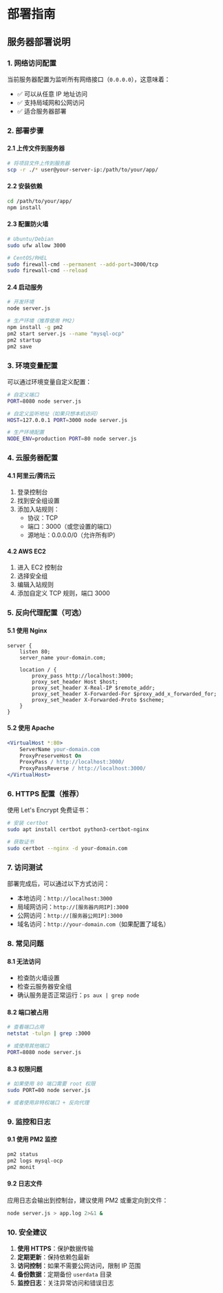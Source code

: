 # 部署指南

## 服务器部署说明

### 1. 网络访问配置

当前服务器配置为监听所有网络接口（`0.0.0.0`），这意味着：
- ✅ 可以从任意 IP 地址访问
- ✅ 支持局域网和公网访问
- ✅ 适合服务器部署

### 2. 部署步骤

#### 2.1 上传文件到服务器
```bash
# 将项目文件上传到服务器
scp -r ./* user@your-server-ip:/path/to/your/app/
```

#### 2.2 安装依赖
```bash
cd /path/to/your/app/
npm install
```

#### 2.3 配置防火墙
```bash
# Ubuntu/Debian
sudo ufw allow 3000

# CentOS/RHEL
sudo firewall-cmd --permanent --add-port=3000/tcp
sudo firewall-cmd --reload
```

#### 2.4 启动服务
```bash
# 开发环境
node server.js

# 生产环境（推荐使用 PM2）
npm install -g pm2
pm2 start server.js --name "mysql-ocp"
pm2 startup
pm2 save
```

### 3. 环境变量配置

可以通过环境变量自定义配置：

```bash
# 自定义端口
PORT=8080 node server.js

# 自定义监听地址（如果只想本机访问）
HOST=127.0.0.1 PORT=3000 node server.js

# 生产环境配置
NODE_ENV=production PORT=80 node server.js
```

### 4. 云服务器配置

#### 4.1 阿里云/腾讯云
1. 登录控制台
2. 找到安全组设置
3. 添加入站规则：
   - 协议：TCP
   - 端口：3000（或您设置的端口）
   - 源地址：0.0.0.0/0（允许所有IP）

#### 4.2 AWS EC2
1. 进入 EC2 控制台
2. 选择安全组
3. 编辑入站规则
4. 添加自定义 TCP 规则，端口 3000

### 5. 反向代理配置（可选）

#### 5.1 使用 Nginx
```nginx
server {
    listen 80;
    server_name your-domain.com;
    
    location / {
        proxy_pass http://localhost:3000;
        proxy_set_header Host $host;
        proxy_set_header X-Real-IP $remote_addr;
        proxy_set_header X-Forwarded-For $proxy_add_x_forwarded_for;
        proxy_set_header X-Forwarded-Proto $scheme;
    }
}
```

#### 5.2 使用 Apache
```apache
<VirtualHost *:80>
    ServerName your-domain.com
    ProxyPreserveHost On
    ProxyPass / http://localhost:3000/
    ProxyPassReverse / http://localhost:3000/
</VirtualHost>
```

### 6. HTTPS 配置（推荐）

使用 Let's Encrypt 免费证书：
```bash
# 安装 certbot
sudo apt install certbot python3-certbot-nginx

# 获取证书
sudo certbot --nginx -d your-domain.com
```

### 7. 访问测试

部署完成后，可以通过以下方式访问：
- 本地访问：`http://localhost:3000`
- 局域网访问：`http://[服务器内网IP]:3000`
- 公网访问：`http://[服务器公网IP]:3000`
- 域名访问：`http://your-domain.com`（如果配置了域名）

### 8. 常见问题

#### 8.1 无法访问
- 检查防火墙设置
- 检查云服务器安全组
- 确认服务是否正常运行：`ps aux | grep node`

#### 8.2 端口被占用
```bash
# 查看端口占用
netstat -tulpn | grep :3000

# 或使用其他端口
PORT=8080 node server.js
```

#### 8.3 权限问题
```bash
# 如果使用 80 端口需要 root 权限
sudo PORT=80 node server.js

# 或者使用非特权端口 + 反向代理
```

### 9. 监控和日志

#### 9.1 使用 PM2 监控
```bash
pm2 status
pm2 logs mysql-ocp
pm2 monit
```

#### 9.2 日志文件
应用日志会输出到控制台，建议使用 PM2 或重定向到文件：
```bash
node server.js > app.log 2>&1 &
```

### 10. 安全建议

1. **使用 HTTPS**：保护数据传输
2. **定期更新**：保持依赖包最新
3. **访问控制**：如果不需要公网访问，限制 IP 范围
4. **备份数据**：定期备份 `userdata` 目录
5. **监控日志**：关注异常访问和错误日志
